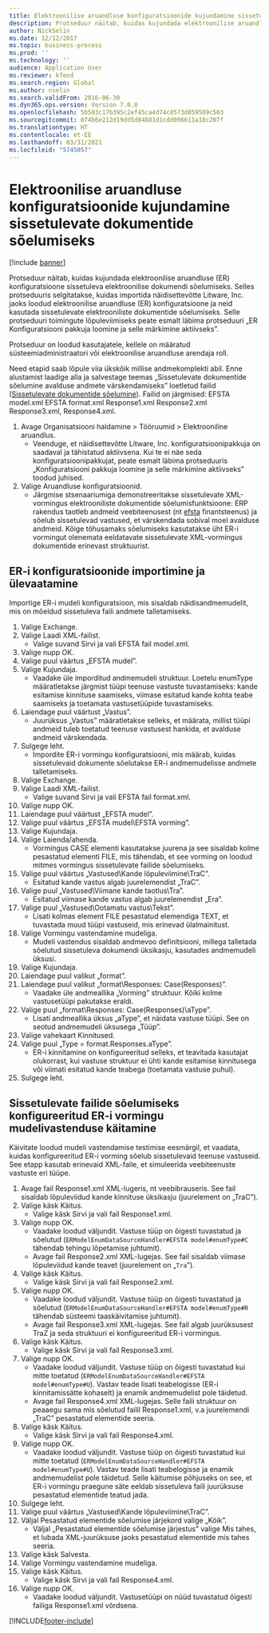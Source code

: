 ```yaml
---
title: Elektroonilise aruandluse konfiguratsioonide kujundamine sissetulevate dokumentide sõelumiseks
description: Protseduur näitab, kuidas kujundada elektroonilise aruandluse (ER) konfiguratsioone sissetuleva elektroonilise dokumendi sõelumiseks.
author: NickSelin
ms.date: 12/12/2017
ms.topic: business-process
ms.prod: ''
ms.technology: ''
audience: Application User
ms.reviewer: kfend
ms.search.region: Global
ms.author: nselin
ms.search.validFrom: 2016-06-30
ms.dyn365.ops.version: Version 7.0.0
ms.openlocfilehash: 5b503c17b395c2ef45ca4d74c8573d859509c503
ms.sourcegitcommit: 074b6e212d19dd5d84881d1cdd096611a18c207f
ms.translationtype: HT
ms.contentlocale: et-EE
ms.lasthandoff: 03/31/2021
ms.locfileid: "5745057"
---
```

# <a name="design-er-configurations-to-parse-incoming-documents"></a>Elektroonilise aruandluse konfiguratsioonide kujundamine sissetulevate dokumentide sõelumiseks

[!include [banner](../../includes/banner.md)]

Protseduur näitab, kuidas kujundada elektroonilise aruandluse (ER) konfiguratsioone sissetuleva elektroonilise dokumendi sõelumiseks. Selles protseduuris selgitatakse, kuidas importida näidisettevõtte Litware, Inc. jaoks loodud elektroonilise aruandluse (ER) konfiguratsioone ja neid kasutada sissetulevate elektrooniliste dokumentide sõelumiseks. Selle protseduuri toimingute lõpuleviimiseks peate esmalt läbima protseduuri „ER Konfiguratsiooni pakkuja loomine ja selle märkimine aktiivseks”.

Protseduur on loodud kasutajatele, kellele on määratud süsteemiadministraatori või elektroonilise aruandluse arendaja roll.

Need etapid saab lõpule viia ükskõik millise andmekomplekti abil. Enne alustamist laadige alla ja salvestage teemas „Sissetulevate dokumentide sõelumine avalduse andmete värskendamiseks” loetletud failid ([Sissetulevate dokumentide sõelumine](../parse-incoming-electronic-documents.md)). Failid on järgmised: EFSTA model.xml EFSTA format.xml Response1.xml Response2.xml Response3.xml, Response4.xml.

1. Avage Organisatsiooni haldamine > Tööruumid > Elektrooniline aruandlus.
    * Veenduge, et näidisettevõtte Litware, Inc. konfiguratsioonipakkuja on saadaval ja tähistatud aktiivsena. Kui te ei näe seda konfiguratsioonipakkujat, peate esmalt läbima protseduuris „Konfiguratsiooni pakkuja loomine ja selle märkimine aktiivseks” toodud juhised.
2. Valige Aruandluse konfiguratsioonid.
    * Järgmise stsenaariumiga demonstreeritakse sissetulevate XML-vormingus elektrooniliste dokumentide sõelumisfunktsioone: ERP rakendus taotleb andmeid veebiteenusest (nt [efsta](http://efsta.org/) finantsteenus) ja sõelub sissetulevad vastused, et värskendada sobival moel avalduse andmeid. Kõige tõhusamaks sõelumiseks kasutatakse üht ER-i vormingut olenemata eeldatavate sissetulevate XML-vormingus dokumentide erinevast struktuurist.

## <a name="import-and-review-er-configurations"></a>ER-i konfiguratsioonide importimine ja ülevaatamine

Importige ER-i mudeli konfiguratsioon, mis sisaldab näidisandmemudelit, mis on mõeldud sissetuleva faili andmete talletamiseks.

1. Valige Exchange.
2. Valige Laadi XML-failist.
    * Valige suvand Sirvi ja vali EFSTA fail model.xml.
3. Valige nupp OK.
4. Valige puul väärtus „EFSTA mudel”.
5. Valige Kujundaja.
    * Vaadake üle imporditud andmemudeli struktuur. Loetelu enumType määratletakse järgmist tüüpi teenuse vastuste tuvastamiseks: kande esitamise kinnituse saamiseks, viimase esitatud kande kohta teabe saamiseks ja toetamata vastusetüüpide tuvastamiseks.
6. Laiendage puul väärtust „Vastus”.
    * Juurüksus „Vastus” määratletakse selleks, et määrata, millist tüüpi andmeid tuleb toetatud teenuse vastusest hankida, et avalduse andmeid värskendada.
7. Sulgege leht.
    * Impordite ER-i vormingu konfiguratsiooni, mis määrab, kuidas sissetulevaid dokumente sõelutakse ER-i andmemudelisse andmete talletamiseks.
8. Valige Exchange.
9. Valige Laadi XML-failist.
    * Valige suvand Sirvi ja vali EFSTA fail format.xml.
10. Valige nupp OK.
11. Laiendage puul väärtust „EFSTA mudel”.
12. Valige puul väärtus „EFSTA mudel\EFSTA vorming”.
13. Valige Kujundaja.
14. Valige Laienda/ahenda.
    * Vormingus CASE elementi kasutatakse juurena ja see sisaldab kolme pesastatud elementi FILE, mis tähendab, et see vorming on loodud mitmes vormingus sissetulevate failide sõelumiseks.
15. Valige puul väärtus „Vastused\Kande lõpuleviimine\TraC”.
    * Esitatud kande vastus algab juurelemendist „TraC”.
16. Valige puul „Vastused\Viimane kande taotlus\Tra”.
    * Esitatud viimase kande vastus algab juurelemendist „Era”.
17. Valige puul „Vastused\Ootamatu vastus\Tekst”.
    * Lisati kolmas element FILE pesastatud elemendiga TEXT, et tuvastada muud tüüpi vastuseid, mis erinevad ülalmainitust.
18. Valige Vormingu vastendamine mudeliga.
    * Mudeli vastendus sisaldab andmevoo definitsiooni, millega talletada sõelutud sissetuleva dokumendi üksikasju, kasutades andmemudeli üksusi.
19. Valige Kujundaja.
20. Laiendage puul valikut „format”.
21. Laiendage puul valikut „format\Responses: Case(Responses)”.
    * Vaadake üle andmeallika „Vorming” struktuur. Kõiki kolme vastusetüüpi pakutakse eraldi.
22. Valige puul „format\Responses: Case(Responses)\aType”.
    * Lisati andmeallika üksus „aType”, et näidata vastuse tüüpi. See on seotud andmemudeli üksusega „Tüüp”.
23. Valige vahekaart Kinnitused.
24. Valige puul „Type = format.Responses.aType”.
    * ER-i kinnitamine on konfigureeritud selleks, et teavitada kasutajat olukorrast, kui vastuse struktuur ei ühti kande esitamise kinnitusega või viimati esitatud kande teabega (toetamata vastuse puhul).
25. Sulgege leht.

## <a name="run-model-mapping-of-er-format-configured-for-parsing-incoming-files"></a>Sissetulevate failide sõelumiseks konfigureeritud ER-i vormingu mudelivastenduse käitamine

Käivitate loodud mudeli vastendamise testimise eesmärgil, et vaadata, kuidas konfigureeritud ER-i vorming sõelub sissetulevaid teenuse vastuseid. See etapp kasutab erinevaid XML-faile, et simuleerida veebiteenuste vastuste eri tüüpe.

1. Avage fail Response1.xml XML-lugeris, nt veebibrauseris. See fail sisaldab lõpuleviidud kande kinnituse üksikasju (juurelement on „TraC”).
2. Valige käsk Käitus.
    * Valige käsk Sirvi ja vali fail Response1.xml.
3. Valige nupp OK.
    * Vaadake loodud väljundit. Vastuse tüüp on õigesti tuvastatud ja sõelutud (`ERModelEnumDataSourceHandler#EFSTA model#enumType#C` tähendab tehingu lõpetamise juhtumit).
    * Avage fail Response2.xml XML-lugejas. See fail sisaldab viimase lõpuleviidud kande teavet (juurelement on „`Tra`”).
4. Valige käsk Käitus.
    * Valige käsk Sirvi ja vali fail Response2.xml.
5. Valige nupp OK.
    * Vaadake loodud väljundit. Vastuse tüüp on õigesti tuvastatud ja sõelutud (`ERModelEnumDataSourceHandler#EFSTA model#enumType#R` tähendab süsteemi taaskäivitamise juhtumit).
    * Avage fail Response3.xml XML-lugejas. See fail algab juurüksusest TraZ ja seda struktuuri ei konfigureeritud ER-i vormingus.
6. Valige käsk Käitus.
    * Valige käsk Sirvi ja vali fail Response3.xml.
7. Valige nupp OK.
    * Vaadake loodud väljundit. Vastuse tüüp on õigesti tuvastatud kui mitte toetatud (`ERModelEnumDataSourceHandler#EFSTA model#enumType#U`). Vastav teade lisati teabelogisse (ER-i kinnitamissätte kohaselt) ja enamik andmemudelist pole täidetud.
    * Avage fail Response4.xml XML-lugejas. Selle faili struktuur on peaaegu sama mis sõelutud failil Response1.xml, v.a juurelemendi „TraC” pesastatud elementide seeria.
8. Valige käsk Käitus.
    * Valige käsk Sirvi ja vali fail Response4.xml.
9. Valige nupp OK.
    * Vaadake loodud väljundit. Vastuse tüüp on õigesti tuvastatud kui mitte toetatud (`ERModelEnumDataSourceHandler#EFSTA model#enumType#U`). Vastav teade lisati teabelogisse ja enamik andmemudelist pole täidetud. Selle käitumise põhjuseks on see, et ER-i vormingu praegune säte eeldab sissetuleva faili juurüksuse pesastatud elementide teatud jada.
10. Sulgege leht.
11. Valige puul väärtus „Vastused\Kande lõpuleviimine\TraC”.
12. Väljal Pesastatud elementide sõelumise järjekord valige „Kõik”.
    * Väljal „Pesastatud elementide sõelumise järjestus” valige Mis tahes, et lubada XML-juurüksuse jaoks pesastatud elementide mis tahes seeria.
13. Valige käsk Salvesta.
14. Valige Vormingu vastendamine mudeliga.
15. Valige käsk Käitus.
    * Valige käsk Sirvi ja vali fail Response4.xml.
16. Valige nupp OK.
    * Vaadake loodud väljundit. Vastusetüüpi on nüüd tuvastatud õigesti failiga Response1.xml võrdsena.


[!INCLUDE[footer-include](../../../../includes/footer-banner.md)]